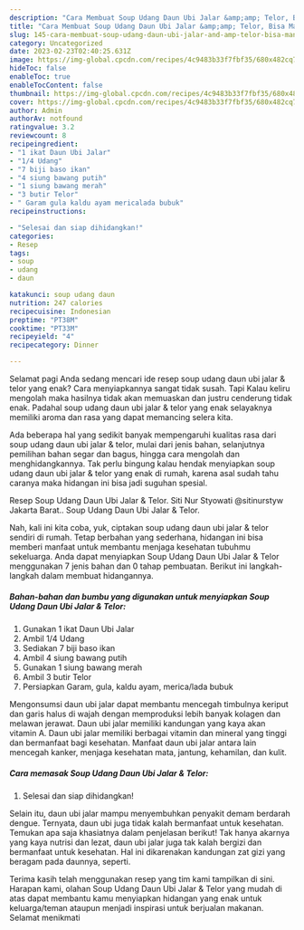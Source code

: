 ```yaml
---
description: "Cara Membuat Soup Udang Daun Ubi Jalar &amp;amp; Telor, Bisa Manjain Lidah"
title: "Cara Membuat Soup Udang Daun Ubi Jalar &amp;amp; Telor, Bisa Manjain Lidah"
slug: 145-cara-membuat-soup-udang-daun-ubi-jalar-and-amp-telor-bisa-manjain-lidah
category: Uncategorized
date: 2023-02-23T02:40:25.631Z
image: https://img-global.cpcdn.com/recipes/4c9483b33f7fbf35/680x482cq70/soup-udang-daun-ubi-jalar-telor-foto-resep-utama.jpg
hideToc: false
enableToc: true
enableTocContent: false
thumbnail: https://img-global.cpcdn.com/recipes/4c9483b33f7fbf35/680x482cq70/soup-udang-daun-ubi-jalar-telor-foto-resep-utama.jpg
cover: https://img-global.cpcdn.com/recipes/4c9483b33f7fbf35/680x482cq70/soup-udang-daun-ubi-jalar-telor-foto-resep-utama.jpg
author: Admin
authorAv: notfound
ratingvalue: 3.2
reviewcount: 8
recipeingredient:
- "1 ikat Daun Ubi Jalar"
- "1/4 Udang"
- "7 biji baso ikan"
- "4 siung bawang putih"
- "1 siung bawang merah"
- "3 butir Telor"
- " Garam gula kaldu ayam mericalada bubuk"
recipeinstructions:

- "Selesai dan siap dihidangkan!"
categories:
- Resep
tags:
- soup
- udang
- daun

katakunci: soup udang daun 
nutrition: 247 calories
recipecuisine: Indonesian
preptime: "PT38M"
cooktime: "PT33M"
recipeyield: "4"
recipecategory: Dinner

---
```



Selamat pagi Anda sedang mencari ide resep soup udang daun ubi jalar &amp; telor yang enak? Cara menyiapkannya sangat tidak susah. Tapi Kalau keliru mengolah maka hasilnya tidak akan memuaskan dan justru cenderung tidak enak. Padahal soup udang daun ubi jalar &amp; telor yang enak selayaknya memiliki aroma dan rasa yang dapat memancing selera kita.


Ada beberapa hal yang sedikit banyak mempengaruhi kualitas rasa dari soup udang daun ubi jalar &amp; telor, mulai dari jenis bahan, selanjutnya pemilihan bahan segar dan bagus, hingga cara mengolah dan menghidangkannya. Tak perlu bingung kalau hendak menyiapkan soup udang daun ubi jalar &amp; telor yang enak di rumah, karena asal sudah tahu caranya maka hidangan ini bisa jadi suguhan spesial.

Resep Soup Udang Daun Ubi Jalar &amp; Telor. Siti Nur Styowati @sitinurstyw Jakarta Barat.. Soup Udang Daun Ubi Jalar &amp; Telor.


Nah, kali ini kita coba, yuk, ciptakan soup udang daun ubi jalar &amp; telor sendiri di rumah. Tetap berbahan yang sederhana, hidangan ini bisa memberi manfaat untuk membantu menjaga kesehatan tubuhmu sekeluarga. Anda dapat menyiapkan Soup Udang Daun Ubi Jalar &amp; Telor menggunakan 7 jenis bahan dan 0 tahap pembuatan. Berikut ini langkah-langkah dalam membuat hidangannya.

<!--inarticleads1-->

##### Bahan-bahan dan bumbu yang digunakan untuk menyiapkan Soup Udang Daun Ubi Jalar &amp; Telor:

1. Gunakan 1 ikat Daun Ubi Jalar
1. Ambil 1/4 Udang
1. Sediakan 7 biji baso ikan
1. Ambil 4 siung bawang putih
1. Gunakan 1 siung bawang merah
1. Ambil 3 butir Telor
1. Persiapkan  Garam, gula, kaldu ayam, merica/lada bubuk


Mengonsumsi daun ubi jalar dapat membantu mencegah timbulnya keriput dan garis halus di wajah dengan memproduksi lebih banyak kolagen dan melawan jerawat. Daun ubi jalar memiliki kandungan yang kaya akan vitamin A. Daun ubi jalar memiliki berbagai vitamin dan mineral yang tinggi dan bermanfaat bagi kesehatan. Manfaat daun ubi jalar antara lain mencegah kanker, menjaga kesehatan mata, jantung, kehamilan, dan kulit. 

<!--inarticleads2-->

##### Cara memasak Soup Udang Daun Ubi Jalar &amp; Telor:


1. Selesai dan siap dihidangkan!

Selain itu, daun ubi jalar mampu menyembuhkan penyakit demam berdarah dengue. Ternyata, daun ubi juga tidak kalah bermanfaat untuk kesehatan. Temukan apa saja khasiatnya dalam penjelasan berikut! Tak hanya akarnya yang kaya nutrisi dan lezat, daun ubi jalar juga tak kalah bergizi dan bermanfaat untuk kesehatan. Hal ini dikarenakan kandungan zat gizi yang beragam pada daunnya, seperti. 

Terima kasih telah menggunakan resep yang tim kami tampilkan di sini. Harapan kami, olahan Soup Udang Daun Ubi Jalar &amp; Telor yang mudah di atas dapat membantu kamu menyiapkan hidangan yang enak untuk keluarga/teman ataupun menjadi inspirasi untuk berjualan makanan. Selamat menikmati
